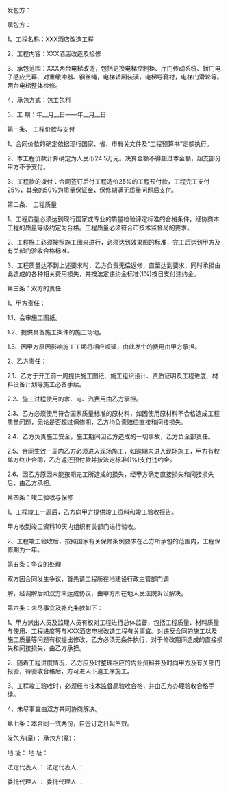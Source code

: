 
 


发包方：


承包方：



1、工程名称：XXX酒店改造工程


2、工程内容：XXX酒店改造及检修


3、承包范围：XXX两台电梯改造，包括更换电梯控制柜、厅门传动系统、轿门电子感应光幕、对重缓冲器、钢丝绳，电梯轿厢装潢，电梯导靴衬，电梯门滑轮等。两台电梯整体检修。


4、承包方式：包工包料


5、工 期：年__月__日——年__月__日


第一条、 工程价款与支付


1、合同价款的确定依据现行国家、省、市有关文件及“工程预算书”定额执行。


2、本工程价款计算确定为人民币24.5万元。决算金额不得超过本金额，超支部分甲方不予支付。


3、工程款的拨付：合同签订后付工程造价25%的工程预付款，工程完工支付25%，其余的50%为质量保证金，保修期满无质量问题后支付。


第二条、 工程质量


1、工程质量必须达到现行国家或专业的质量检验评定标准的合格条件，经协商本工程的质量等级约定为合格。工程质量必须符合市技术监督局的要求。


2、工程施工必须按照施工图来进行，必须达到效果图的标准，完工后达到甲方及有关部门验收合格标准。


3、工程质量达不到上述要求时，乙方负责无偿返修，直至达到要求，同时承担由此造成的各种相关费用损失，并按法定违约金标准(1%)按日支付违约金。


第三条：双方的责任


1、甲方责任：


1.1、会审施工图纸。


1.2、提供具备施工条件的施工场地。


1.3、因甲方原因影响施工工期将相应顺延，由此发生的费用由甲方承担。


2、乙方责任：


2.1、乙方于开工前一周提供施工图纸、施工组织设计、资质证明及工程进度、材料设备计划等施工必备手续。


2.2、施工过程使用的水、电、汽费用由乙方承担。


2.3、乙方必须使用符合国家质量标准的原材料，如因使用原材料不合格造成工程质量问题，无论是否超过保修期，乙方均负责赔偿直接和间接损失。


2.4、乙方负责施工安全，施工期间因乙方造成的一切事故，乙方负全部责任。


2.5、合同生效一周内乙方必须进入现场施工，如逾期未进入现场施工，甲方有权单方终止合同，乙方返还预付款并按法定标准(1%)支付违约金。


2.6、因乙方原因未能按期完工所造成的损失，经甲方确定直接损失和间接损失后，由乙方承担。


第四条：竣工验收与保修


1、工程竣工一周后，乙方向甲方提供竣工资料和竣工验收报告。


甲方收到竣工资料10天内组织有关部门进行验收。


2、工程竣工验收后，按照国家有关保修条例要求在乙方所承包的范围内，工程保修期为一年。


第五条：争议的处理


双方因合同发生争议，首先请工程所在地建设行政主管部门调


解，经调解后如双方未达成协议，由甲方所在地人民法院诉讼解决。


第六条：未尽事宜及补充条款如下：


1、甲方派出人员及监理人员有权对工程进行总体监督，包括工程质量、材料质量与使用、工程进度等与XXX酒店电梯改造工程有关事宜。对违反合同的施工以及施工质量等问题有权提出修改，乙方必须无条件执行，对于修改期间造成的直接损失和间接损失，由乙方承担。


2、随着工程进度情况，乙方应及时整理相应的内业资料并及时向甲方及有关部门报验，待验收合格后，方可进入下道工序施工。


3、工程竣工验收时，必须经市技术监督局验收合格，并由乙方办理验收合格手续。


4、未尽事宜由双方共同协商解决。


第七条：本合同一式两份，自签订之日起生效。


发包方(章)：        承包方(章)：


地 址：                地 址：


法定代表人 ：      法定代表人 ：


委托代理人 ：      委托代理人 ：
 


 

 
 
 
 
 
  


  
 

  


  


  
 
 
 
 


